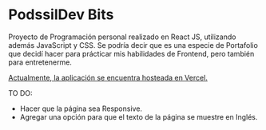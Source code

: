 # PodssilDev Bits
Proyecto de Programación personal realizado en React JS, utilizando además JavaScript y CSS. Se podría decir que es una especie de Portafolio que decidí hacer para prácticar mis habilidades de Frontend, pero también para entretenerme. 

[Actualmente, la aplicación se encuentra hosteada en Vercel.](https://podssil-bits.vercel.app/)

TO DO:
- Hacer que la página sea Responsive.
- Agregar una opción para que el texto de la página se muestre en Inglés.
